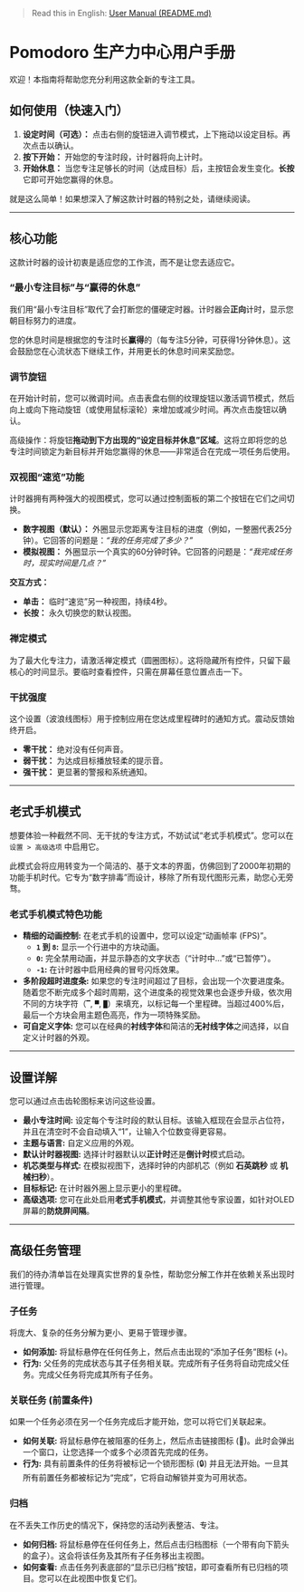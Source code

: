 > Read this in English: [User Manual (README.md)](./README.md)

# Pomodoro 生产力中心用户手册

欢迎！本指南将帮助您充分利用这款全新的专注工具。

## 如何使用（快速入门）

1.  **设定时间（可选）：** 点击右侧的旋钮进入调节模式，上下拖动以设定目标。再次点击以确认。
2.  **按下开始：** 开始您的专注时段，计时器将向上计时。
3.  **开始休息：** 当您专注足够长的时间（达成目标）后，主按钮会发生变化。**长按**它即可开始您赢得的休息。

就是这么简单！如果想深入了解这款计时器的特别之处，请继续阅读。

---

## 核心功能

这款计时器的设计初衷是适应您的工作流，而不是让您去适应它。

### “最小专注目标”与“赢得的休息”

我们用“最小专注目标”取代了会打断您的僵硬定时器。计时器会**正向**计时，显示您朝目标努力的进度。

您的休息时间是根据您的专注时长**赢得**的（每专注5分钟，可获得1分钟休息）。这会鼓励您在心流状态下继续工作，并用更长的休息时间来奖励您。

### 调节旋钮

在开始计时前，您可以微调时间。点击表盘右侧的纹理旋钮以激活调节模式，然后向上或向下拖动旋钮（或使用鼠标滚轮）来增加或减少时间。再次点击旋钮以确认。

高级操作：将旋钮**拖动到下方出现的“设定目标并休息”区域**。这将立即将您的总专注时间锁定为新目标并开始您赢得的休息——非常适合在完成一项任务后使用。

### 双视图“速览”功能

计时器拥有两种强大的视图模式，您可以通过控制面板的第二个按钮在它们之间切换。

-   **数字视图（默认）：** 外圈显示您距离专注目标的进度（例如，一整圈代表25分钟）。它回答的问题是：*“我的任务完成了多少？”*
-   **模拟视图：** 外圈显示一个真实的60分钟时钟。它回答的问题是：*“我完成任务时，现实时间是几点？”*

**交互方式：**
-   **单击：** 临时“速览”另一种视图，持续4秒。
-   **长按：** 永久切换您的默认视图。

### 禅定模式

为了最大化专注力，请激活禅定模式（圆圈图标）。这将隐藏所有控件，只留下最核心的时间显示。要临时查看控件，只需在屏幕任意位置点击一下。

### 干扰强度

这个设置（波浪线图标）用于控制应用在您达成里程碑时的通知方式。震动反馈始终开启。

-   **零干扰：** 绝对没有任何声音。
-   **弱干扰：** 为达成目标播放轻柔的提示音。
-   **强干扰：** 更显著的警报和系统通知。

---

## 老式手机模式

想要体验一种截然不同、无干扰的专注方式，不妨试试“老式手机模式”。您可以在 `设置 > 高级选项` 中启用它。

此模式会将应用转变为一个简洁的、基于文本的界面，仿佛回到了2000年初期的功能手机时代。它专为“数字排毒”而设计，移除了所有现代图形元素，助您心无旁骛。

### 老式手机模式特色功能

-   **精细的动画控制:** 在老式手机的设置中，您可以设定“动画帧率 (FPS)”。
    -   **`1` 到 `8`:** 显示一个行进中的方块动画。
    -   **`0`:** 完全禁用动画，并显示静态的文字状态（“计时中...”或“已暂停”）。
    -   **`-1`:** 在计时器中启用经典的冒号闪烁效果。
-   **多阶段超时进度条:** 如果您的专注时间超过了目标，会出现一个次要进度条。随着您不断完成多个超时周期，这个进度条的视觉效果也会逐步升级，依次用不同的方块字符（`▔`, `▀`, `█`）来填充，以标记每一个里程碑。当超过400%后，最后一个方块会用主题色高亮，作为一项特殊奖励。
-   **可自定义字体:** 您可以在经典的**衬线字体**和简洁的**无衬线字体**之间选择，以自定义计时器的外观。

---

## 设置详解

您可以通过点击齿轮图标来访问这些设置。

-   **最小专注时间:** 设定每个专注时段的默认目标。该输入框现在会显示占位符，并且在清空时不会自动填入“1”，让输入个位数变得更容易。
-   **主题与语言:** 自定义应用的外观。
-   **默认计时器视图:** 选择计时器默认以**正计时**还是**倒计时**模式启动。
-   **机芯类型与样式:** 在模拟视图下，选择时钟的内部机芯（例如 **石英跳秒** 或 **机械扫秒**）。
-   **目标标记:** 在计时器外圈上显示更小的里程碑。
-   **高级选项:** 您可在此处启用**老式手机模式**，并调整其他专家设置，如针对OLED屏幕的**防烧屏间隔**。

---

## 高级任务管理

我们的待办清单旨在处理真实世界的复杂性，帮助您分解工作并在依赖关系出现时进行管理。

### 子任务

将庞大、复杂的任务分解为更小、更易于管理步骤。
-   **如何添加:** 将鼠标悬停在任何任务上，然后点击出现的“添加子任务”图标 (`+`)。
-   **行为:** 父任务的完成状态与其子任务相关联。完成所有子任务将自动完成父任务。完成父任务将完成其所有子任务。

### 关联任务 (前置条件)

如果一个任务必须在另一个任务完成后才能开始，您可以将它们关联起来。
-   **如何关联:** 将鼠标悬停在被阻塞的任务上，然后点击链接图标 (🔗)。此时会弹出一个窗口，让您选择一个或多个必须首先完成的任务。
-   **行为:** 具有前置条件的任务将被标记一个锁形图标 (🔒) 并且无法开始。一旦其所有前置任务都被标记为“完成”，它将自动解锁并变为可用状态。

### 归档

在不丢失工作历史的情况下，保持您的活动列表整洁、专注。
-   **如何归档:** 将鼠标悬停在任何任务上，然后点击归档图标（一个带有向下箭头的盒子）。这会将该任务及其所有子任务移出主视图。
-   **如何查看:** 点击任务列表底部的“显示已归档”按钮，即可查看所有已归档的项目。您可以在此视图中恢复它们。